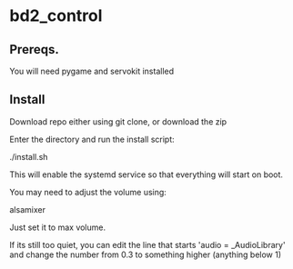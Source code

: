 # bd2_control

## Prereqs.

You will need pygame and servokit installed

## Install

Download repo either using git clone, or download the zip

Enter the directory and run the install script:

./install.sh

This will enable the systemd service so that everything will start on boot. 

You may need to adjust the volume using:

alsamixer

Just set it to max volume. 

If its still too quiet, you can edit the line that starts 'audio = _AudioLibrary' and change the number from 0.3 to something higher (anything below 1)
